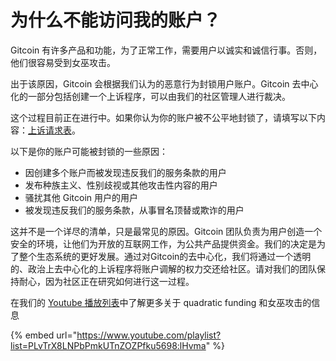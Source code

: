 # 为什么不能访问我的账户？

Gitcoin 有许多产品和功能，为了正常工作，需要用户以诚实和诚信行事。否则，他们很容易受到女巫攻击。

出于该原因，Gitcoin 会根据我们认为的恶意行为封锁用户账户。Gitcoin 去中心化的一部分包括创建一个上诉程序，可以由我们的社区管理人进行裁决。

这个过程目前正在进行中。如果你认为你的账户被不公平地封锁了，请填写以下内容：[上诉请求表](https://forms.gle/eh5pDTWiYFFA3BCf8)。

以下是你的账户可能被封锁的一些原因：

* 因创建多个账户而被发现违反我们的服务条款的用户
* 发布种族主义、性别歧视或其他攻击性内容的用户
* 骚扰其他 Gitcoin 用户的用户&#x20;
* 被发现违反我们的服务条款，从事冒名顶替或欺诈的用户

这并不是一个详尽的清单，只是最常见的原因。Gitcoin 团队负责为用户创造一个安全的环境，让他们为开放的互联网工作，为公共产品提供资金。我们的决定是为了整个生态系统的更好发展。通过对Gitcoin的去中心化，我们将通过一个透明的、政治上去中心化的上诉程序将账户调解的权力交还给社区。请对我们的团队保持耐心，因为社区正在研究如何进行这一过程。

在我们的 [Youtube 播放列表](https://www.youtube.com/playlist?list=PLvTrX8LNPbPmkUTnZOZPfku5698\_lHvma)中了解更多关于 quadratic funding 和女巫攻击的信息

{% embed url="https://www.youtube.com/playlist?list=PLvTrX8LNPbPmkUTnZOZPfku5698:lHvma" %}
